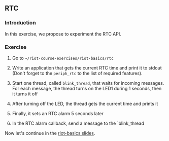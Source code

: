 ## RTC

### Introduction

In this exercise, we propose to experiment the RTC API.

### Exercise

1. Go to `~/riot-course-exercises/riot-basics/rtc`

2. Write an application that gets the current RTC time and print it to stdout
   (Don't forget to the `periph_rtc` to the list of required features).

3. Start one thread, called `blink_thread`, that waits for incoming messages.
   For each message, the thread turns on the LED1 during 1 seconds, then it
   turns it off

4. After turning off the LED, the thread gets the current time and prints it

5. Finally, it sets an RTC alarm 5 seconds later

6. In the RTC alarm callback, send a message to the `blink_thread

Now let's continue in the
[riot-basics slides](https://aabadie.github.io/riot-course/slides/03-riot-basics/#32).
